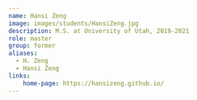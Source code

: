 ```yaml
---
name: Hansi Zeng
image: images/students/HansiZeng.jpg
description: M.S. at University of Utah, 2019-2021
role: master
group: former
aliases:
  - H. Zeng
  - Hansi Zeng
links:
    home-page: https://hansizeng.github.io/
---
```

